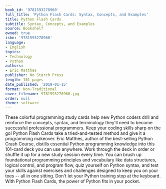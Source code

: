 ```yaml
---
book_id: '9781593278960'
full_title: 'Python Flash Cards: Syntax, Concepts, and Examples'
title: Python Flash Cards
subtitle: Syntax, Concepts, and Examples
source: Bookshelf
owned: true
isbn: '9781593278960'
language:
- English
topics:
- Technology
- Python
authors:
- Eric Matthes
publisher: No Starch Press
length: 101 pages
date_published: '2019-01-15'
format: Non-Traditional
cover_filename: 9781593278960.jpg
order: null
theme: software
---
```

These colorful programming study cards help new Python coders drill and reinforce the concepts, syntax, and terminology they'll need to become successful professional programmers.
Keep your coding skills sharp on the go! Python Flash Cards take a tried-and-tested method and give it a programming makeover. Eric Matthes, author of the best-selling Python Crash Course, distills essential Python programming knowledge into this 101-card deck you can use anywhere.
Work through the deck in order or shuffle it up for a new study session every time. You can brush up foundational programming principles and vocabulary like data structures, logical control, and program flow, quiz yourself on Python syntax, and test your skills against exercises and challenges designed to keep you on your toes -- all in one sitting.
Don't let your Python training stop at the keyboard. With Python Flash Cards, the power of Python fits in your pocket.
